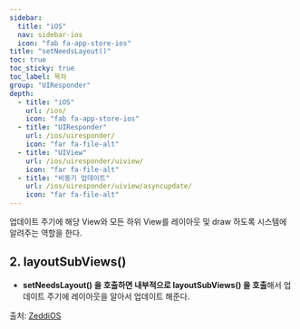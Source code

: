 ```yaml
---
sidebar:
  title: "iOS"
  nav: sidebar-ios
  icon: "fab fa-app-store-ios"
title: "setNeedsLayout()"
toc: true
toc_sticky: true
toc_label: 목차
group: "UIResponder"
depth: 
  - title: "iOS"
    url: /ios/
    icon: "fab fa-app-store-ios"
  - title: "UIResponder"
    url: /ios/uiresponder/
    icon: "far fa-file-alt"
  - title: "UIView"
    url: /ios/uiresponder/uiview/
    icon: "far fa-file-alt"
  - title: "비동기 업데이트"
    url: /ios/uiresponder/uiview/asyncupdate/
    icon: "far fa-file-alt"
---
```

업데이트 주기에 해당 View와 모든 하위 View를 레이아웃 및 draw 하도록 시스템에 알려주는 역할을 한다.

## 2. layoutSubViews()
* **setNeedsLayout() 을 호출하면 내부적으로 layoutSubViews() 을 호출**해서 업데이트 주기에 레이아웃을 알아서 업데이트 해준다.

출처: [ZeddiOS](https://zeddios.tistory.com/359)
